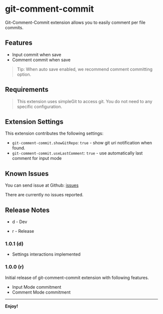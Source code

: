 # git-comment-commit

Git-Comment-Commit extension allows you to easily comment per file commits. 

## Features

- Input commit when save
- Comment commit when save

> Tip: When auto save enabled, we recommend comment committing option.
## Requirements

> This extension uses simpleGit to access git. You do not need to any specific configuration.

## Extension Settings

This extension contributes the following settings:

* `git-comment-commit.showGitRepo`: `true` - show git uri notification when found.
* `git-comment-commit.useLastComment`: `true` - use automatically last comment for input mode

## Known Issues

You can send issue at Github: [issues](https://github.com/iPatavatsizz/git-comment-commit/issues)

There are currently no issues reported.

## Release Notes

* d - Dev

- r - Release

### 1.0.1 (d)

* Settings interactions implemented

### 1.0.0 (r)

Initial release of git-comment-commit extension with following features.

* Input Mode commitment
* Comment Mode commitment

---

**Enjoy!**
